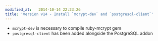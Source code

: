 ```yaml
---
modified_at:   2014-10-14 22:23:26
title: 'Version v14 - Install `mcrypt-dev` and `postgresql-client`'
---
```


* `mcrypt-dev` is necessary to compile ruby-mcrypt gem
* `postgresql-client` has been added alongside the PostgreSQL addon
